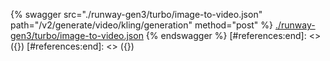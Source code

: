 [#references:start]: <> ({ "template": "openapi" })
[#references:start]: <> ({ "template": "openapi" })
{% swagger src="./runway-gen3/turbo/image-to-video.json" path="/v2/generate/video/kling/generation" method="post" %}
[./runway-gen3/turbo/image-to-video.json](./runway-gen3/turbo/image-to-video.json)
{% endswagger %}
[#references:end]: <> ({})
[#references:end]: <> ({})